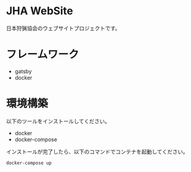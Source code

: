 # JHA WebSite
日本狩猟協会のウェブサイトプロジェクトです。

# フレームワーク
- gatsby
- docker

# 環境構築
以下のツールをインストールしてください。
- docker
- docker-compose

インストールが完了したら、以下のコマンドでコンテナを起動してください。

`docker-compose up`
